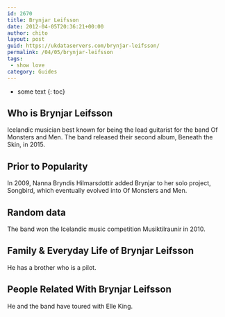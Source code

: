 ```yaml
---
id: 2670
title: Brynjar Leifsson
date: 2012-04-05T20:36:21+00:00
author: chito
layout: post
guid: https://ukdataservers.com/brynjar-leifsson/
permalink: /04/05/brynjar-leifsson
tags:
 - show love
category: Guides
---
```


* some text
{: toc}


## Who is  Brynjar Leifsson
                  
                  
                  
Icelandic musician best known for being the lead guitarist for the band Of Monsters and Men. The band released their second album, Beneath the Skin, in 2015.
                  
                
                
                
## Prior to Popularity 
                  
                  
                  
In 2009, Nanna Bryndis Hilmarsdottir added Brynjar to her solo project, Songbird, which eventually evolved into Of Monsters and Men.
                  
                
                
                
## Random data 
                  
                  
                  
The band won the Icelandic music competition Musiktilraunir in 2010.
                  
                
                
                
## Family & Everyday Life of Brynjar Leifsson
                  
                  
                  
He has a brother who is a pilot.
                  
                
                
                
## People Related With  Brynjar Leifsson
                  
                  
                  
He and the band have toured with Elle King.
                  
                
              
            
          
          
          
    
    
  
